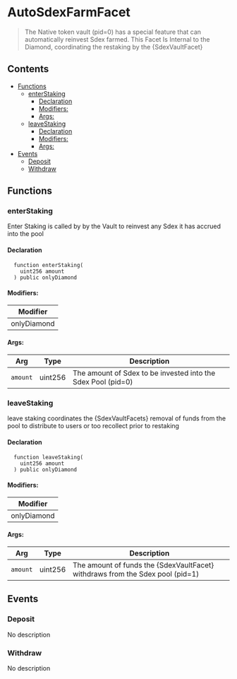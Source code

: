 
# AutoSdexFarmFacet



> The Native token vault (pid=0) has a special feature that can automatically reinvest Sdex farmed.  This Facet Is Internal to the Diamond, coordinating the restaking by the {SdexVaultFacet}

## Contents
<!-- START doctoc generated TOC please keep comment here to allow auto update -->
<!-- DON'T EDIT THIS SECTION, INSTEAD RE-RUN doctoc TO UPDATE -->

- [Functions](#functions)
  - [enterStaking](#enterstaking)
    - [Declaration](#declaration)
    - [Modifiers:](#modifiers)
    - [Args:](#args)
  - [leaveStaking](#leavestaking)
    - [Declaration](#declaration-1)
    - [Modifiers:](#modifiers-1)
    - [Args:](#args-1)
- [Events](#events)
  - [Deposit](#deposit)
  - [Withdraw](#withdraw)

<!-- END doctoc generated TOC please keep comment here to allow auto update -->





## Functions

### enterStaking
Enter Staking is called by by the Vault to reinvest any Sdex it has accrued into the pool



#### Declaration
```solidity
  function enterStaking(
    uint256 amount
  ) public onlyDiamond
```

#### Modifiers:
| Modifier |
| --- |
| onlyDiamond |

#### Args:
| Arg | Type | Description |
| --- | --- | --- |
|`amount` | uint256 | The amount of Sdex to be invested into the Sdex Pool (pid=0)

### leaveStaking
leave staking coordinates the {SdexVaultFacets} removal of funds from the pool to distribute to users or too recollect prior to restaking



#### Declaration
```solidity
  function leaveStaking(
    uint256 amount
  ) public onlyDiamond
```

#### Modifiers:
| Modifier |
| --- |
| onlyDiamond |

#### Args:
| Arg | Type | Description |
| --- | --- | --- |
|`amount` | uint256 | The amount of funds the {SdexVaultFacet} withdraws from the Sdex pool (pid=1)



## Events

### Deposit
No description

  


### Withdraw
No description

  


